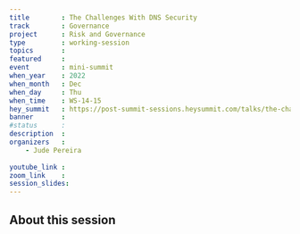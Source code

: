 ```yaml
---
title        : The Challenges With DNS Security 
track        : Governance
project      : Risk and Governance
type         : working-session
topics       : 
featured     :
event        : mini-summit
when_year    : 2022
when_month   : Dec
when_day     : Thu
when_time    : WS-14-15
hey_summit   : https://post-summit-sessions.heysummit.com/talks/the-challenges-with-dns-security/
banner       : 
#status      : 
description  :
organizers   :
    - Jude Pereira
    
youtube_link : 
zoom_link    : 
session_slides:
---
```




## About this session

